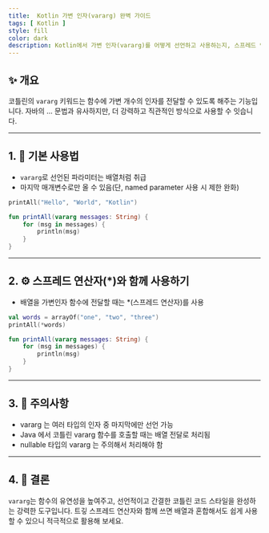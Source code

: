 ```yaml
---
title:  Kotlin 가변 인자(vararg) 완벽 가이드
tags: [ Kotlin ]
style: fill
color: dark
description: Kotlin에서 가변 인자(vararg)를 어떻게 선언하고 사용하는지, 스프레드 연산자와 함께 사용하는 방법을 예제 중심으로 설명합니다.
---
```


## ✨ 개요

코틀린의 `vararg` 키워드는 함수에 가변 개수의 인자를 전달할 수 있도록 해주는 기능입니다. 
자바의 ... 문법과 유사하지만, 더 강력하고 직관적인 방식으로 사용할 수 잇습니다.

---

## 1. 🧩 기본 사용법

- `vararg`로 선언된 파라미터는 배열처럼 취급
- 마지막 매개변수로만 올 수 있음(단, named parameter 사용 시 제한 완화)

```kotlin
printAll("Hello", "World", "Kotlin")

fun printAll(vararg messages: String) {
    for (msg in messages) {
        println(msg)
    }
}
```

---

## 2. ⚙️ 스프레드 연산자(*)와 함께 사용하기

- 배열을 가변인자 함수에 전달할 때는 *(스프레드 연산자)를 사용

```kotlin
val words = arrayOf("one", "two", "three")
printAll(*words)

fun printAll(vararg messages: String) {
    for (msg in messages) {
        println(msg)
    }
}
```

---

## 3.  📝 주의사항

- vararg 는 여러 타입의 인자 중 마지막에만 선언 가능
- Java 에서 코틀린 vararg 함수를 호출할 때는 배열 전달로 처리됨
- nullable 타입의 vararg 는 주의해서 처리해야 함

---

## 4. 🧾 결론

`vararg`는 함수의 유연성을 높여주고, 선언적이고 간결한 코틀린 코드 스타일을 완성하는 강력한 도구입니다.
트깋 스프레드 연산자와 함께 쓰면 배열과 혼합해서도 쉽게 사용할 수 있으니 적극적으로 활용해 보세요.